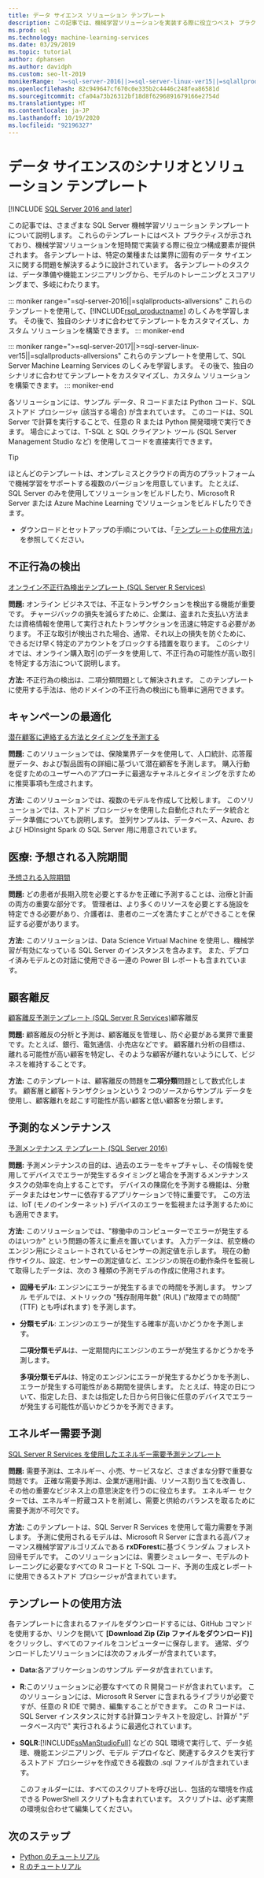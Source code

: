 ```yaml
---
title: データ サイエンス ソリューション テンプレート
description: この記事では、機械学習ソリューションを実装する際に役立つベスト プラクティスと構成要素を提供する業界固有のテンプレートについて説明します。
ms.prod: sql
ms.technology: machine-learning-services
ms.date: 03/29/2019
ms.topic: tutorial
author: dphansen
ms.author: davidph
ms.custom: seo-lt-2019
monikerRange: '>=sql-server-2016||>=sql-server-linux-ver15||=sqlallproducts-allversions'
ms.openlocfilehash: 82c949647cf670c0e335b2c4446c248fea86581d
ms.sourcegitcommit: cfa04a73b26312bf18d8f6296891679166e2754d
ms.translationtype: HT
ms.contentlocale: ja-JP
ms.lasthandoff: 10/19/2020
ms.locfileid: "92196327"
---
```

# <a name="data-science-scenarios-and-solution-templates"></a>データ サイエンスのシナリオとソリューション テンプレート
[!INCLUDE [SQL Server 2016 and later](../../includes/applies-to-version/sqlserver2016.md)]

この記事では、さまざまな SQL Server 機械学習ソリューション テンプレートについて説明します。 これらのテンプレートにはベスト プラクティスが示されており、機械学習ソリューションを短時間で実装する際に役立つ構成要素が提供されます。 各テンプレートは、特定の業種または業界に固有のデータ サイエンスに関する問題を解決するように設計されています。
各テンプレートのタスクは、データ準備や機能エンジニアリングから、モデルのトレーニングとスコアリングまで、多岐にわたります。 

::: moniker range="=sql-server-2016||=sqlallproducts-allversions"
これらのテンプレートを使用して、[!INCLUDE[rsql_productname](../../includes/rsql-productname-md.md)] のしくみを学習します。 その後で、独自のシナリオに合わせてテンプレートをカスタマイズし、カスタム ソリューションを構築できます。
::: moniker-end

::: moniker range=">=sql-server-2017||>=sql-server-linux-ver15||=sqlallproducts-allversions"
これらのテンプレートを使用して、SQL Server Machine Learning Services のしくみを学習します。 その後で、独自のシナリオに合わせてテンプレートをカスタマイズし、カスタム ソリューションを構築できます。
::: moniker-end

各ソリューションには、サンプル データ、R コードまたは Python コード、SQL ストアド プロシージャ (該当する場合) が含まれています。 このコードは、SQL Server で計算を実行することで、任意の R または Python 開発環境で実行できます。 場合によっては、T-SQL と SQL クライアント ツール (SQL Server Management Studio など) を使用してコードを直接実行できます。

> [!TIP]
> 
> ほとんどのテンプレートは、オンプレミスとクラウドの両方のプラットフォームで機械学習をサポートする複数のバージョンを用意しています。 たとえば、SQL Server のみを使用してソリューションをビルドしたり、Microsoft R Server または Azure Machine Learning でソリューションをビルドしたりできます。

+ ダウンロードとセットアップの手順については、「[テンプレートの使用方法](#bkmk_HowTo)」を参照してください。

## <a name="fraud-detection"></a>不正行為の検出

[オンライン不正行為検出テンプレート (SQL Server R Services)](https://github.com/Microsoft/r-server-fraud-detection)

**問題:** オンライン ビジネスでは、不正なトランザクションを検出する機能が重要です。 チャージバックの損失を減らすために、企業は、盗まれた支払い方法または資格情報を使用して実行されたトランザクションを迅速に特定する必要があります。 不正な取引が検出された場合、通常、それ以上の損失を防ぐために、できるだけ早く特定のアカウントをブロックする措置を取ります。 このシナリオでは、オンライン購入取引のデータを使用して、不正行為の可能性が高い取引を特定する方法について説明します。

**方法:** 不正行為の検出は、二項分類問題として解決されます。 このテンプレートに使用する手法は、他のドメインの不正行為の検出にも簡単に適用できます。


## <a name="campaign-optimization"></a>キャンペーンの最適化

[潜在顧客に連絡する方法とタイミングを予測する](https://microsoft.github.io/r-server-campaign-optimization/)

**問題:** このソリューションでは、保険業界データを使用して、人口統計、応答履歴データ、および製品固有の詳細に基づいて潜在顧客を予測します。  購入行動を促すためのユーザーへのアプローチに最適なチャネルとタイミングを示すために推奨事項も生成されます。

**方法:** このソリューションでは、複数のモデルを作成して比較します。 このソリューションでは、ストアド プロシージャを使用した自動化されたデータ統合とデータ準備についても説明します。 並列サンプルは、データベース、Azure、および HDInsight Spark の SQL Server 用に用意されています。 

## <a name="health-care-predict-length-of-stay-in-hospital"></a>医療: 予想される入院期間 

[予想される入院期間](https://gallery.cortanaintelligence.com/Solution/Predicting-Length-of-Stay-in-Hospitals-1)

**問題:** どの患者が長期入院を必要とするかを正確に予測することは、治療と計画の両方の重要な部分です。 管理者は、より多くのリソースを必要とする施設を特定できる必要があり、介護者は、患者のニーズを満たすことができることを保証する必要があります。

**方法:** このソリューションは、Data Science Virtual Machine を使用し、機械学習が有効になっている SQL Server のインスタンスを含みます。 また、デプロイ済みモデルとの対話に使用できる一連の Power BI レポートも含まれています。

## <a name="customer-churn"></a>顧客離反

[顧客離反予測テンプレート (SQL Server R Services)](https://github.com/Microsoft/SQL-Server-R-Services-Samples/blob/master/Churn/README.md)顧客離反

**問題:** 顧客離反の分析と予測は、顧客離反を管理し、防ぐ必要がある業界で重要です。たとえば、銀行、電気通信、小売店などです。 顧客離れ分析の目標は、離れる可能性が高い顧客を特定し、そのような顧客が離れないようにして、ビジネスを維持することです。

**方法:** このテンプレートは、顧客離反の問題を**二項分類**問題として数式化します。 顧客層と顧客トランザクションという 2 つのソースからサンプル データを使用し、顧客離れを起こす可能性が高い顧客と低い顧客を分類します。
  
## <a name="predictive-maintenance"></a>予測的なメンテナンス

[予測メンテナンス テンプレート (SQL Server 2016)](https://github.com/Microsoft/SQL-Server-R-Services-Samples/blob/master/PredictiveMaintenance/README.md)

**問題:** 予測メンテナンスの目的は、過去のエラーをキャプチャし、その情報を使用してデバイスでエラーが発生するタイミングと場合を予測するメンテナンス タスクの効率を向上することです。 デバイスの陳腐化を予測する機能は、分散データまたはセンサーに依存するアプリケーションで特に重要です。 この方法は、IoT (モノのインターネット) デバイスのエラーを監視または予測するためにも適用できます。

**方法:** このソリューションでは、"稼働中のコンピューターでエラーが発生するのはいつか" という問題の答えに重点を置いています。 入力データは、航空機のエンジン用にシミュレートされているセンサーの測定値を示します。 現在の動作サイクル、設定、センサーの測定値など、エンジンの現在の動作条件を監視して取得したデータは、次の 3 種類の予測モデルの作成に使用されます。

-   **回帰モデル**: エンジンにエラーが発生するまでの時間を予測します。 サンプル モデルでは、メトリックの "残存耐用年数" (RUL) ("故障までの時間" (TTF) とも呼ばれます) を予測します。
  
-   **分類モデル**: エンジンのエラーが発生する確率が高いかどうかを予測します。
  
    **二項分類モデル**は、一定期間内にエンジンのエラーが発生するかどうかを予測します。

    **多項分類モデル**は、特定のエンジンにエラーが発生するかどうかを予測し、エラーが発生する可能性がある期間を提供します。 たとえば、特定の日について、指定した日、または指定した日から何日後に任意のデバイスでエラーが発生する可能性が高いかどうかを予測できます。

## <a name="energy-demand-forecasting"></a>エネルギー需要予測

[SQL Server R Services を使用したエネルギー需要予測テンプレート](https://gallery.cortanaintelligence.com/Tutorial/Energy-Demand-Forecast-Template-with-SQL-Server-R-Services-1)

**問題:** 需要予測は、エネルギー、小売、サービスなど、さまざまな分野で重要な問題です。 正確な需要予測は、企業が運用計画、リソース割り当てを改善し、その他の重要なビジネス上の意思決定を行うのに役立ちます。 エネルギー セクターでは、エネルギー貯蔵コストを削減し、需要と供給のバランスを取るために需要予測が不可欠です。

**方法:** このテンプレートは、SQL Server R Services を使用して電力需要を予測します。 予測に使用されるモデルは、Microsoft R Server に含まれる高パフォーマンス機械学習アルゴリズムである **rxDForest**に基づくランダム フォレスト回帰モデルです。 このソリューションには、需要シミュレーター、モデルのトレーニングに必要なすべての R コードと T-SQL コード、予測の生成とレポートに使用できるストアド プロシージャが含まれています。 


## <a name="how-to-use-the-templates"></a><a name="bkmk_HowTo"></a>テンプレートの使用方法

各テンプレートに含まれるファイルをダウンロードするには、GitHub コマンドを使用するか、リンクを開いて **[Download Zip (Zip ファイルをダウンロード)]** をクリックし、すべてのファイルをコンピューターに保存します。  通常、ダウンロードしたソリューションには次のフォルダーが含まれています。
  
-   **Data**:各アプリケーションのサンプル データが含まれています。
  
-   **R**:このソリューションに必要なすべての R 開発コードが含まれています。 このソリューションには、Microsoft R Server に含まれるライブラリが必要ですが、任意の R IDE で開き、編集することができます。 この R コードは、SQL Server インスタンスに対する計算コンテキストを設定し、計算が "データベース内で" 実行されるように最適化されています。
  
-   **SQLR**:[!INCLUDE[ssManStudioFull](../../includes/ssmanstudiofull-md.md)] などの SQL 環境で実行して、データ処理、機能エンジニアリング、モデル デプロイなど、関連するタスクを実行するストアド プロシージャを作成できる複数の .sql ファイルが含まれています。
  
    このフォルダーには、すべてのスクリプトを呼び出し、包括的な環境を作成できる PowerShell スクリプトも含まれています。 スクリプトは、必ず実際の環境似合わせて編集してください。

## <a name="next-steps"></a>次のステップ

+ [Python のチュートリアル](./python-tutorials.md)
+ [R のチュートリアル](./r-tutorials.md)
